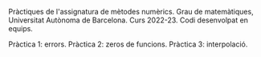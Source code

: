 Pràctiques de l'assignatura de mètodes numèrics.
Grau de matemàtiques, Universitat Autònoma de Barcelona.
Curs 2022-23.
Codi desenvolpat en equips.

Pràctica 1: errors.
Pràctica 2: zeros de funcions.
Pràctica 3: interpolació.
